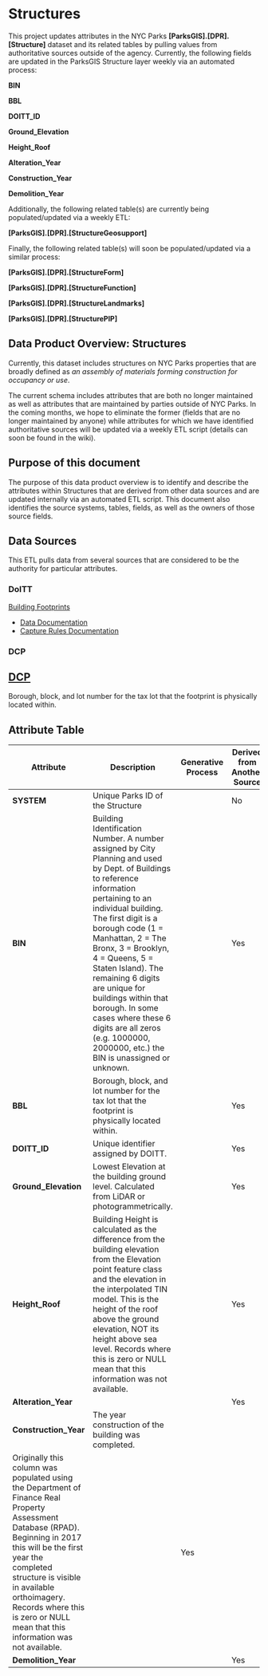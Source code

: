 # Structures
This project updates attributes in the NYC Parks **[ParksGIS].[DPR].[Structure]** dataset and its related tables by pulling values from 
authoritative sources outside of the agency. Currently, the following fields are updated in the ParksGIS Structure layer weekly 
via an automated process:

**BIN**

**BBL**

**DOITT_ID**

**Ground_Elevation**

**Height_Roof**

**Alteration_Year**

**Construction_Year**

**Demolition_Year**


Additionally, the following related table(s) are currently being populated/updated via a weekly ETL:

**[ParksGIS].[DPR].[StructureGeosupport]**

Finally, the following related table(s) will soon be populated/updated via a similar process:

**[ParksGIS].[DPR].[StructureForm]**

**[ParksGIS].[DPR].[StructureFunction]**

**[ParksGIS].[DPR].[StructureLandmarks]**

**[ParksGIS].[DPR].[StructurePIP]**

## Data Product Overview: Structures
Currently, this dataset includes structures on NYC Parks properties that are broadly defined as *an assembly of materials 
forming construction for occupancy or use*. 

The current schema includes attributes that are both no longer maintained as well as attributes that are 
maintained by parties outside of NYC Parks. In the coming months, we hope to eliminate the former (fields 
that are no longer maintained by anyone) while attributes for which we have identified authoritative sources 
will be updated via a weekly ETL script (details can soon be found in the wiki).


## Purpose of this document
The purpose of this data product overview is to identify and describe the
attributes within Structures that are derived from other data sources and are updated internally via an automated
ETL script. This document also identifies the source systems, tables, fields, as well as the owners of 
those source fields. 

## Data Sources
This ETL pulls data from several sources that are considered to be the authority for particular attributes.

### DoITT
[Building Footprints](https://data.cityofnewyork.us/Housing-Development/Building-Footprints/nqwf-w8eh#About)
 - [Data Documentation](https://github.com/CityOfNewYork/nyc-geo-metadata/blob/master/Metadata/Metadata_BuildingFootprints.md)
 - [Capture Rules Documentation](https://github.com/CityOfNewYork/nyc-planimetrics/blob/master/Capture_Rules.md)
 
### DCP
[DCP]()
-
Borough, block, and lot number for the tax lot that the footprint is physically located within.
## Attribute Table
| Attribute              | Description       | Generative Process   | Derived from Another Source | Source Data Owner / Modifier |
|------------------------|-------------------|----------------------|-----------------------------|------------------------------|
| **SYSTEM**           | Unique Parks ID of the Structure  |          | No     |               | IT/GIS
| **BIN**              | Building Identification Number. A number assigned by City Planning and used by Dept. of Buildings to reference information pertaining to an individual building. The first digit is a borough code (1 = Manhattan, 2 = The Bronx, 3 = Brooklyn, 4 = Queens, 5 = Staten Island). The remaining 6 digits are unique for buildings within that borough. In some cases where these 6 digits are all zeros (e.g. 1000000, 2000000, etc.) the BIN is unassigned or unknown.|          | Yes    |               |
| **BBL**              |Borough, block, and lot number for the tax lot that the footprint is physically located within.|          | Yes |               |
| **DOITT_ID**         |Unique identifier assigned by DOITT.|          | Yes    |               |
| **Ground_Elevation** |Lowest Elevation at the building ground level. Calculated from LiDAR or photogrammetrically.|          | Yes    |               |
| **Height_Roof**      |Building Height is calculated as the difference from the building elevation from the Elevation point feature class and the elevation in the interpolated TIN model. This is the height of the roof above the ground elevation, NOT its height above sea level. Records where this is zero or NULL mean that this information was not available.|          | Yes    |               |
| **Alteration_Year**  |                                   |          | Yes    |               |
| **Construction_Year**|The year construction of the building was completed.
Originally this column was populated using the Department of Finance Real Property Assessment Database (RPAD). Beginning in 2017 this will be the first year the completed structure is visible in available orthoimagery. Records where this is zero or NULL mean that this information was not available.|          | Yes    |               |
| **Demolition_Year**  |                                   |          | Yes    |               |

